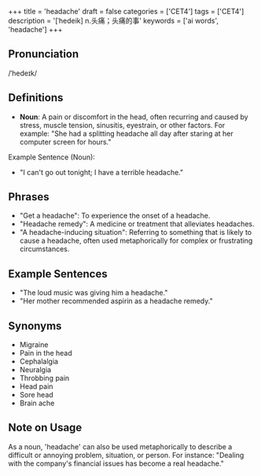+++
title = 'headache'
draft = false
categories = ['CET4']
tags = ['CET4']
description = '[ˈhedeik] n.头痛；头痛的事'
keywords = ['ai words', 'headache']
+++

## Pronunciation
/ˈhedeɪk/

## Definitions
- **Noun**: A pain or discomfort in the head, often recurring and caused by stress, muscle tension, sinusitis, eyestrain, or other factors. For example: "She had a splitting headache all day after staring at her computer screen for hours."

Example Sentence (Noun): 
- "I can't go out tonight; I have a terrible headache."

## Phrases
- "Get a headache": To experience the onset of a headache.
- "Headache remedy": A medicine or treatment that alleviates headaches.
- "A headache-inducing situation": Referring to something that is likely to cause a headache, often used metaphorically for complex or frustrating circumstances.
  
## Example Sentences
- "The loud music was giving him a headache."
- "Her mother recommended aspirin as a headache remedy."

## Synonyms
- Migraine
- Pain in the head
- Cephalalgia
- Neuralgia
- Throbbing pain
- Head pain
- Sore head
- Brain ache

## Note on Usage
As a noun, 'headache' can also be used metaphorically to describe a difficult or annoying problem, situation, or person. For instance: "Dealing with the company's financial issues has become a real headache."
